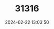 ---
title: "31316"
category: "Eusideroxylon zwageri"
draft: false
date: 2024-02-22 13:03:50
languages:
  English: ["Billian", "Borneo Ironwood"]
  Indonesian: ["Bi", "Onglen", "Tebelian", "Tulian"]
  French: ["Bois De Fer"]
---